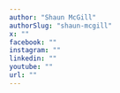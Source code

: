 ```yaml
---
author: "Shaun McGill"
authorSlug: "shaun-mcgill"
x: ""
facebook: ""
instagram: ""
linkedin: ""
youtube: ""
url: ""
---
```

